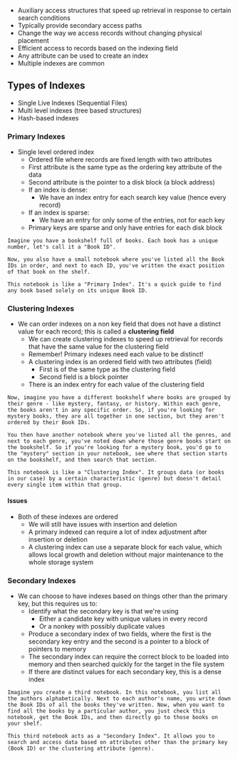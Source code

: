 - Auxiliary access structures that speed up retrieval in response to certain search conditions
- Typically provide secondary access paths
- Change the way we access records without changing physical placement
- Efficient access to records based on the indexing field
- Any attribute can be used to create an index
- Multiple indexes are common 

## Types of Indexes
- Single Live Indexes (Sequential Files)
- Multi level indexes (tree based structures)
- Hash-based indexes

### Primary Indexes
- Single level ordered index
	- Ordered file where records are fixed length with two attributes
	- First attribute is the same type as the ordering key attribute of the data
	- Second attribute is the pointer to a disk block (a block address)
	- If an index is dense:
		- We have an index entry for each search key value (hence every record)
	- If an index is sparse:
		- We have an entry for only some of the entries, not for each key
	- Primary keys are sparse and only have entries for each disk block

```
Imagine you have a bookshelf full of books. Each book has a unique number, let's call it a "Book ID".

Now, you also have a small notebook where you've listed all the Book IDs in order, and next to each ID, you've written the exact position of that book on the shelf.

This notebook is like a "Primary Index". It's a quick guide to find any book based solely on its unique Book ID.
```

### Clustering Indexes
- We can order indexes on a non key field that does not have a distinct value for each record; this is called a **clustering field**
	- We can create clustering indexes to speed up retrieval for records that have the same value for the clustering field
	- Remember! Primary indexes need each value to be distinct!
	- A clustering index is an ordered field with two attributes (field)
		- First is of the same type as the clustering field
		- Second field is a block pointer
	- There is an index entry for each value of the clustering field

```
Now, imagine you have a different bookshelf where books are grouped by their genre - like mystery, fantasy, or history. Within each genre, the books aren't in any specific order. So, if you're looking for mystery books, they are all together in one section, but they aren't ordered by their Book IDs.

You then have another notebook where you've listed all the genres, and next to each genre, you've noted down where those genre books start on the bookshelf. So if you're looking for a mystery book, you'd go to the "mystery" section in your notebook, see where that section starts on the bookshelf, and then search that section.

This notebook is like a "Clustering Index". It groups data (or books in our case) by a certain characteristic (genre) but doesn't detail every single item within that group.
```

#### Issues
- Both of these indexes are ordered
	- We will still have issues with insertion and deletion
	- A primary indexed can require a lot of index adjustment after insertion or deletion
	- A clustering index can use a separate block for each value, which allows local growth and deletion without major maintenance to the whole storage system

### Secondary Indexes
- We can choose to have indexes based on things other than the primary key, but this requires us to:
	- Identify what the secondary key is that we're using
		- Either a candidate key with unique values in every record
		- Or a nonkey with possibly duplicate values
	- Produce a secondary index of two fields, where the first is the secondary key entry and the second is a pointer to a block of pointers to memory
	- The secondary index can require the correct block to be loaded into memory and then searched quickly for the target in the file system
	- If there are distinct values for each secondary key, this is a dense index

```
Imagine you create a third notebook. In this notebook, you list all the authors alphabetically. Next to each author's name, you write down the Book IDs of all the books they've written. Now, when you want to find all the books by a particular author, you just check this notebook, get the Book IDs, and then directly go to those books on your shelf.

This third notebook acts as a "Secondary Index". It allows you to search and access data based on attributes other than the primary key (Book ID) or the clustering attribute (genre).
```